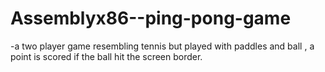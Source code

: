 # Assemblyx86--ping-pong-game
-a two player game resembling tennis but played with paddles and ball , a point is scored if the ball hit the screen border.
